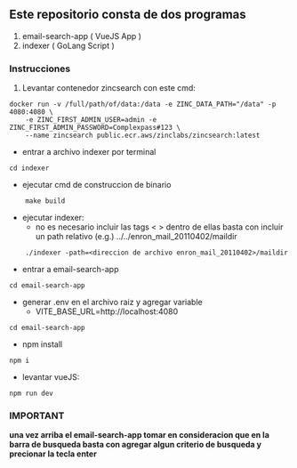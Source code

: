 ## Este repositorio consta de dos programas
1. email-search-app ( VueJS App )
2. indexer ( GoLang Script )

### Instrucciones

1. Levantar contenedor zincsearch con este cmd:
```
docker run -v /full/path/of/data:/data -e ZINC_DATA_PATH="/data" -p 4080:4080 \
    -e ZINC_FIRST_ADMIN_USER=admin -e ZINC_FIRST_ADMIN_PASSWORD=Complexpass#123 \
    --name zincsearch public.ecr.aws/zinclabs/zincsearch:latest
```

* entrar a archivo indexer por terminal
```
cd indexer
```

* ejecutar cmd de construccion de binario
```
    make build
```

* ejecutar indexer:
    - no es necesario incluir las tags < > dentro de ellas basta con incluir un
    path relativo (e.g.) ../../enron_mail_20110402/maildir
```
    ./indexer -path=<direccion de archivo enron_mail_20110402>/maildir
```

* entrar a email-search-app
```
cd email-search-app
```

* generar .env en el archivo raiz y agregar variable
    - VITE_BASE_URL=http://localhost:4080
```
cd email-search-app
```
* npm install
```
npm i
```

* levantar vueJS:
```
npm run dev
```

### IMPORTANT
**una vez arriba el email-search-app tomar en consideracion que en la barra de busqueda basta con agregar algun criterio de busqueda y precionar la tecla enter**

